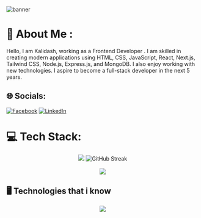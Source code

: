 ![banner](https://github.com/user-attachments/assets/5fefe860-4d77-4e2a-8632-424a1ef3078f)


# 💫 About Me :
Hello, I am Kalidash, working as a Frontend Developer . I am skilled in creating modern applications using HTML, CSS, JavaScript, React, Next.js, Tailwind CSS, Node.js, Express.js, and MongoDB. I also enjoy working with new technologies. I aspire to become a full-stack developer in the next 5 years.



## 🌐 Socials:
[![Facebook](https://img.shields.io/badge/Facebook-%231877F2.svg?logo=Facebook&logoColor=white)](https://facebook.com/https://www.facebook.com/developerKalidash) [![LinkedIn](https://img.shields.io/badge/LinkedIn-%230077B5.svg?logo=linkedin&logoColor=white)](https://linkedin.com/in/https://www.linkedin.com/in/developer-kalidash) 


# 💻 Tech Stack:
<div align="center">
 <div>
    <img src="https://github-readme-stats.vercel.app/api?username=kalidashodekare14&layout=compact&card_width=600"&theme=default&hide_border=false&include_all_commits=false&count_private=false" />
  <img src="https://streak-stats.demolab.com?user=kalidashodekare14&layout=compact&card_width=600"" alt="GitHub Streak" />
 </div>
  <br>
  <img src="https://github-readme-stats.vercel.app/api/top-langs/?username=kalidashodekare14&layout=compact&card_width=600" />
</div>

## 🖥️ Technologies that i know
<p align="center">
  <img src="https://skillicons.dev/icons?i=html,css,js,react,tailwind,nextjs,nodejs,express,mongodb" />
</p>

